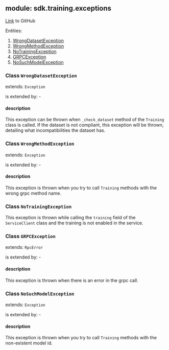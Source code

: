 ## module: sdk.training.exceptions

[Link](https://github.com/singnet/snet-sdk-python/blob/master/snet/sdk/training/exceptions.py) to GitHub

Entities:
1. [WrongDatasetException](#class-wrongdatasetexception)
2. [WrongMethodException](#class-wrongmethodexception)
3. [NoTrainingException](#class-notrainingexception)
4. [GRPCException](#class-grpcexception)
5. [NoSuchModelException](#class-nosuchmodelexception)

### Class `WrongDatasetException`

extends: `Exception`

is extended by: -

#### description

This exception can be thrown when `_check_dataset` method of the `Training` class is called. 
If the dataset is not compliant, this exception will be thrown, detailing what incompatibilities the dataset has.

### Class `WrongMethodException`

extends: `Exception`

is extended by: -

#### description

This exception is thrown when you try to call `Training` methods with the wrong grpc method name.

### Class `NoTrainingException`

This exception is thrown while calling the `training` field of the `ServiceClient` class and the training is not 
enabled in the service. 

### Class `GRPCException`

extends: `RpcError`

is extended by: -

#### description

This exception is thrown when there is an error in the grpc call.

### Class `NoSuchModelException`

extends: `Exception`

is extended by: -

#### description

This exception is thrown when you try to call `Training` methods with the non-existent model id.
